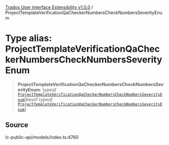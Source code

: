 [Trados User Interface Extensibility v1.0.0](../wiki/globals) / ProjectTemplateVerificationQaCheckerNumbersCheckNumbersSeverityEnum

# Type alias: ProjectTemplateVerificationQaCheckerNumbersCheckNumbersSeverityEnum

> **ProjectTemplateVerificationQaCheckerNumbersCheckNumbersSeverityEnum**: *typeof* [`ProjectTemplateVerificationQaCheckerNumbersCheckNumbersSeverityEnum`](../wiki/Variable.ProjectTemplateVerificationQaCheckerNumbersCheckNumbersSeverityEnum)\[keyof *typeof* [`ProjectTemplateVerificationQaCheckerNumbersCheckNumbersSeverityEnum`](../wiki/Variable.ProjectTemplateVerificationQaCheckerNumbersCheckNumbersSeverityEnum)\]

## Source

lc-public-api/models/index.ts:4760
